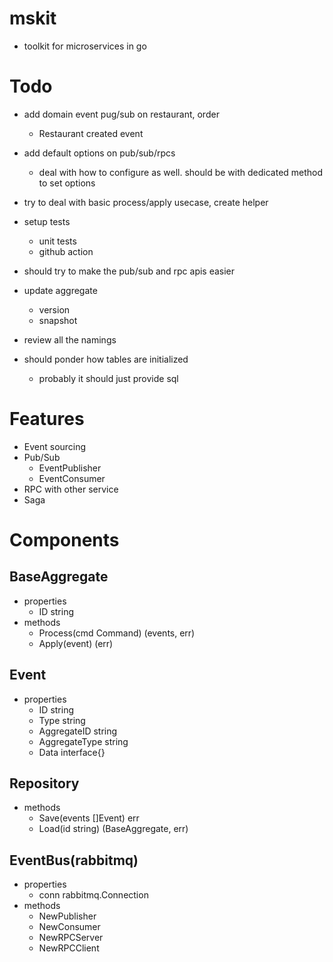 # mskit
- toolkit for microservices in go

# Todo
- add domain event pug/sub on restaurant, order
  - Restaurant created event
- add default options on pub/sub/rpcs
  - deal with how to configure as well. should be with dedicated method to set options
- try to deal with basic process/apply usecase, create helper
- setup tests
  - unit tests
  - github action
- should try to make the pub/sub and rpc apis easier
- update aggregate
  - version
  - snapshot
- review all the namings

- should ponder how tables are initialized
  - probably it should just provide sql

# Features
- Event sourcing
- Pub/Sub
  - EventPublisher
  - EventConsumer
- RPC with other service
- Saga

# Components
## BaseAggregate
- properties
  - ID string
- methods
  - Process(cmd Command) (events, err)
  - Apply(event) (err)

## Event
- properties
  - ID string
  - Type string
  - AggregateID string
  - AggregateType string
  - Data interface{}

## Repository
- methods
  - Save(events []Event) err
  - Load(id string) (BaseAggregate, err)

## EventBus(rabbitmq)
- properties
  - conn rabbitmq.Connection
- methods
  - NewPublisher
  - NewConsumer
  - NewRPCServer
  - NewRPCClient
